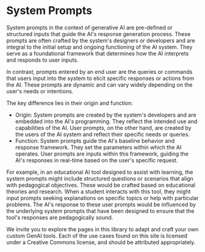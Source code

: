 # System Prompts
System prompts in the context of generative AI are pre-defined or structured inputs that guide the AI's response generation process. These prompts are often crafted by the system's designers or developers and are integral to the initial setup and ongoing functioning of the AI system. They serve as a foundational framework that determines how the AI interprets and responds to user inputs.

In contrast, prompts entered by an end user are the queries or commands that users input into the system to elicit specific responses or actions from the AI. These prompts are dynamic and can vary widely depending on the user's needs or intentions.

The key difference lies in their origin and function:
* Origin: System prompts are created by the system's developers and are embedded into the AI's programming. They reflect the intended use and capabilities of the AI. User prompts, on the other hand, are created by the users of the AI system and reflect their specific needs or queries.
* Function: System prompts guide the AI's baseline behavior and response framework. They set the parameters within which the AI operates. User prompts are inputs within this framework, guiding the AI's responses in real-time based on the user's specific request.

For example, in an educational AI tool designed to assist with learning, the system prompts might include structured questions or scenarios that align with pedagogical objectives. These would be crafted based on educational theories and research. When a student interacts with this tool, they might input prompts seeking explanations on specific topics or help with particular problems. The AI's response to these user prompts would be influenced by the underlying system prompts that have been designed to ensure that the tool's responses are pedagogically sound.

We invite you to explore the pages in this library to adapt and craft your own custom GenAI tools. Each of the use cases found on this site is licensed under a Creative Commons license, and should be attributed appropriately.
